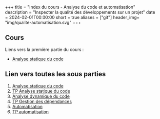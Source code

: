 +++
title = "Index du cours - Analyse du code et automatisation"
description = "Inspecter la qualité des développements sur un projet"
date =  2024-02-01T00:00:00
short = true
aliases = ["git"]
header_img= "img/qualite-automatisation.svg"
+++

## Cours
Liens vers la première partie du cours :

- [Analyse statique du code](/cours/qualite-automatisation/analyse-statique-code)

## Lien vers toutes les sous parties

1. [Analyse statique du code](/cours/qualite-automatisation/analyse-statique-code)
2. [TP Analyse statique du code](/cours/qualite-automatisation/tpanalyse-statique-code)
3. [Analyse dynamique du code](/cours/qualite-automatisation/analyse-dynamique-code)
4. [TP Gestion des dépendances](/cours/qualite-automatisation/tp-analyse-dynamique-code)
5. [Automatisation](/cours/qualite-automatisation/automatisation)
6. [TP automatisation](/cours/qualite-automatisation/tp-automatisation)
